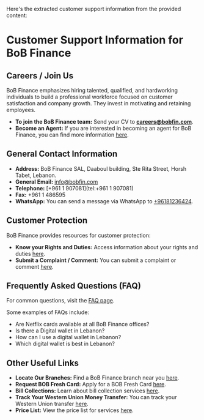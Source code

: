 Here's the extracted customer support information from the provided content:

# Customer Support Information for BoB Finance

## Careers / Join Us

BoB Finance emphasizes hiring talented, qualified, and hardworking individuals to build a professional workforce focused on customer satisfaction and company growth. They invest in motivating and retaining employees.

*   **To join the BoB Finance team:** Send your CV to **careers@bobfin.com**.
*   **Become an Agent:** If you are interested in becoming an agent for BoB Finance, you can find more information [here](https://www.bob-finance.com/Request/BecomeAnAgent).

## General Contact Information

*   **Address:** BoB Finance SAL, Daaboul building, Ste Rita Street, Horsh Tabet, Lebanon.
*   **General Email:** [info@bobfin.com](mailto:info@bobfin.com)
*   **Telephone:** [+961 1 907081](tel:+961 1 907081)
*   **Fax:** +961 1 486595
*   **WhatsApp:** You can send a message via WhatsApp to [+96181236424](https://api.whatsapp.com/send?phone=96181236424).

## Customer Protection

BoB Finance provides resources for customer protection:

*   **Know your Rights and Duties:** Access information about your rights and duties [here](https://www.bob-finance.com/Inside/RightsAndDuties).
*   **Submit a Complaint / Comment:** You can submit a complaint or comment [here](https://www.bob-finance.com/CustomerProtection/ComplaintAndCommentView).

## Frequently Asked Questions (FAQ)

For common questions, visit the [FAQ page](https://www.bob-finance.com/Inside/FAQ).

Some examples of FAQs include:
*   Are Netflix cards available at all BoB Finance offices?
*   Is there a Digital wallet in Lebanon?
*   How can I use a digital wallet in Lebanon?
*   Which digital wallet is best in Lebanon?

## Other Useful Links

*   **Locate Our Branches:** Find a BoB Finance branch near you [here](https://www.bob-finance.com/Inside/Subagents).
*   **Request BOB Fresh Card:** Apply for a BOB Fresh Card [here](https://www.bob-finance.com/Request/FreshCards).
*   **Bill Collections:** Learn about bill collection services [here](https://www.bob-finance.com/Inside/InsidePages/BillCollections).
*   **Track Your Western Union Money Transfer:** You can track your Western Union transfer [here](http://www.wu.com/LB/en/track-transfer.html).
*   **Price List:** View the price list for services [here](https://www.bob-finance.com/Home/BuildPriceList/).